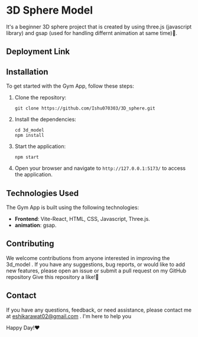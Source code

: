 # 3D Sphere Model

It's a beginner 3D sphere project that is created by using three.js (javascript library) and gsap (used for handling differnt animation at same time)🌚.

## Deployment Link

## Installation

To get started with the Gym App, follow these steps:

1. Clone the repository:
   ```
   git clone https://github.com/Ishu070303/3D_sphere.git
   ```

2. Install the dependencies:
   ```
   cd 3d_model
   npm install
   ```

3. Start the application:
   ```
   npm start
   ```

4. Open your browser and navigate to  `http://127.0.0.1:5173/` to access the application.

## Technologies Used

The Gym App is built using the following technologies:

- **Frontend**: Vite-React, HTML, CSS, Javascript, Three.js.
- **animation**: gsap.

## Contributing

We welcome contributions from anyone interested in improving the 3d_model . If you have any suggestions, bug reports, or would like to add new features, please open an issue or submit a pull request on my GitHub repository
Give this repository a like!🥰

## Contact

If you have any questions, feedback, or need assistance, please contact me at eshikarawat02@gmail.com . I'm here to help you

Happy Day!❤️

